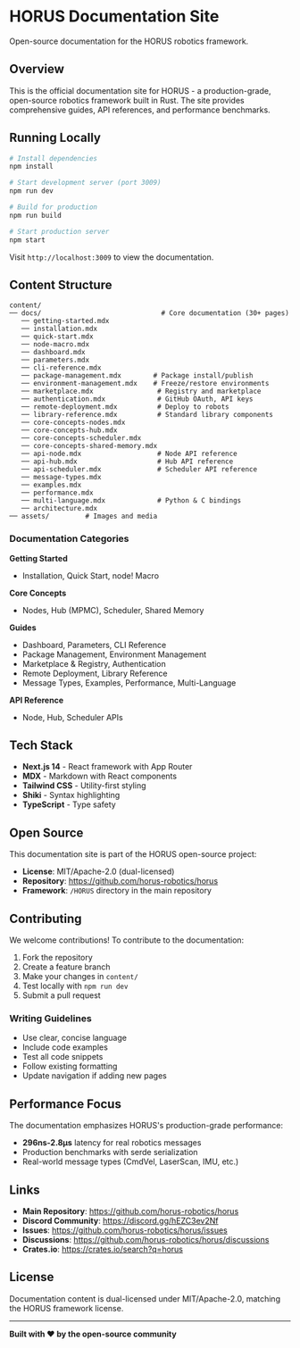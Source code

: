 # HORUS Documentation Site

Open-source documentation for the HORUS robotics framework.

## Overview

This is the official documentation site for HORUS - a production-grade, open-source robotics framework built in Rust. The site provides comprehensive guides, API references, and performance benchmarks.

## Running Locally

```bash
# Install dependencies
npm install

# Start development server (port 3009)
npm run dev

# Build for production
npm run build

# Start production server
npm start
```

Visit `http://localhost:3009` to view the documentation.

## Content Structure

```
content/
── docs/                              # Core documentation (30+ pages)
   ── getting-started.mdx
   ── installation.mdx
   ── quick-start.mdx
   ── node-macro.mdx
   ── dashboard.mdx
   ── parameters.mdx
   ── cli-reference.mdx
   ── package-management.mdx        # Package install/publish
   ── environment-management.mdx    # Freeze/restore environments
   ── marketplace.mdx                # Registry and marketplace
   ── authentication.mdx             # GitHub OAuth, API keys
   ── remote-deployment.mdx          # Deploy to robots
   ── library-reference.mdx          # Standard library components
   ── core-concepts-nodes.mdx
   ── core-concepts-hub.mdx
   ── core-concepts-scheduler.mdx
   ── core-concepts-shared-memory.mdx
   ── api-node.mdx                   # Node API reference
   ── api-hub.mdx                    # Hub API reference
   ── api-scheduler.mdx              # Scheduler API reference
   ── message-types.mdx
   ── examples.mdx
   ── performance.mdx
   ── multi-language.mdx             # Python & C bindings
   ── architecture.mdx
── assets/         # Images and media
```

### Documentation Categories

**Getting Started**
- Installation, Quick Start, node! Macro

**Core Concepts**
- Nodes, Hub (MPMC), Scheduler, Shared Memory

**Guides**
- Dashboard, Parameters, CLI Reference
- Package Management, Environment Management
- Marketplace & Registry, Authentication
- Remote Deployment, Library Reference
- Message Types, Examples, Performance, Multi-Language

**API Reference**
- Node, Hub, Scheduler APIs

## Tech Stack

- **Next.js 14** - React framework with App Router
- **MDX** - Markdown with React components
- **Tailwind CSS** - Utility-first styling
- **Shiki** - Syntax highlighting
- **TypeScript** - Type safety

## Open Source

This documentation site is part of the HORUS open-source project:

- **License**: MIT/Apache-2.0 (dual-licensed)
- **Repository**: https://github.com/horus-robotics/horus
- **Framework**: `/HORUS` directory in the main repository

## Contributing

We welcome contributions! To contribute to the documentation:

1. Fork the repository
2. Create a feature branch
3. Make your changes in `content/`
4. Test locally with `npm run dev`
5. Submit a pull request

### Writing Guidelines

- Use clear, concise language
- Include code examples
- Test all code snippets
- Follow existing formatting
- Update navigation if adding new pages

## Performance Focus

The documentation emphasizes HORUS's production-grade performance:

- **296ns-2.8μs** latency for real robotics messages
- Production benchmarks with serde serialization
- Real-world message types (CmdVel, LaserScan, IMU, etc.)

## Links

- **Main Repository**: https://github.com/horus-robotics/horus
- **Discord Community**: https://discord.gg/hEZC3ev2Nf
- **Issues**: https://github.com/horus-robotics/horus/issues
- **Discussions**: https://github.com/horus-robotics/horus/discussions
- **Crates.io**: https://crates.io/search?q=horus

## License

Documentation content is dual-licensed under MIT/Apache-2.0, matching the HORUS framework license.

---

**Built with ❤️ by the open-source community**
